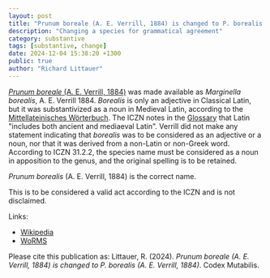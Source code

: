 ```yaml
---
layout: post
title: "Prunum boreale (A. E. Verrill, 1884) is changed to P. borealis (A. E. Verrill, 1884)"
description: "Changing a species for grammatical agreement"
category: substantive
tags: [substantive, change]
date: 2024-12-04 15:38:20 +1300
public: true
author: "Richard Littauer"
---
```


[_Prunum boreale_ (A. E. Verrill, 1884)](https://www.marinespecies.org/aphia.php?p=taxdetails&id=160011) was made available as _Marginella borealis_, A. E. Verrill 1884. _Borealis_ is only an adjective in Classical Latin, but it was substantivized as a noun in Medieval Latin, according to the [Mittellateinisches Wörterbuch](https://mlat.uzh.ch/dictionaries). The ICZN notes in the [Glossary](https://code.iczn.org/formation-and-treatment-of-names/article-30-gender-of-genus-group-names?frame=1) that Latin "includes both ancient and mediaeval Latin". Verrill did not make any statement indicating that _borealis_ was to be considered as an adjective or a noun, nor that it was derived from a non-Latin or non-Greek word. According to ICZN 31.2.2, the species name must be considered as a noun in apposition to the genus, and the original spelling is to be retained.

_Prunum borealis_ (A. E. Verrill, 1884) is the correct name.

This is to be considered a valid act according to the ICZN and is not disclaimed.

Links:
- [Wikipedia](https://en.wikipedia.org/wiki/Prunum_boreale)
- [WoRMS](https://www.marinespecies.org/aphia.php?p=taxdetails&id=160011)

Please cite this publication as: Littauer, R. (2024). *Prunum boreale (A. E. Verrill, 1884) is changed to P. borealis (A. E. Verrill, 1884)*. Codex Mutabilis.
